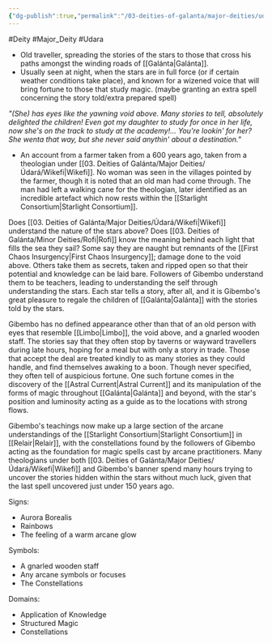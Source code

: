 ```yaml
---
{"dg-publish":true,"permalink":"/03-deities-of-galanta/major-deities/udara/gibembo/","created":"2025-02-09T22:47:11.871+00:00","updated":"2025-02-09T23:30:32.075+00:00"}
---
```


#Deity #Major_Deity #Udara 

- Old traveller, spreading the stories of the stars to those that cross his paths amongst the winding roads of [[Galánta\|Galánta]].
- Usually seen at night, when the stars are in full force (or if certain weather conditions take place), and known for a wizened voice that will bring fortune to those that study magic. (maybe granting an extra spell concerning the story told/extra prepared spell)

*"(She) has eyes like the yawning void above. Many stories to tell, absolutely delighted the children! Even got my daughter to study for once in her life, now she's on the track to study at the academy!... You're lookin' for her? She wenta that way, but she never said anythin' about a destination."*
- An account from a farmer taken from a 600 years ago, taken from a theologian under [[03. Deities of Galánta/Major Deities/Údará/Wikefi\|Wikefi]]. No woman was seen in the villages pointed by the farmer, though it is noted that an old man had come through. The man had left a walking cane for the theologian, later identified as an incredible artefact which now rests within the [[Starlight Consortium\|Starlight Consortium]].

Does [[03. Deities of Galánta/Major Deities/Údará/Wikefi\|Wikefi]] understand the nature of the stars above? Does [[03. Deities of Galánta/Minor Deities/Rofi\|Rofi]] know the meaning behind each light that fills the sea they sail? Some say they are naught but remnants of the [[First Chaos Insurgency\|First Chaos Insurgency]]; damage done to the void above. Others take them as secrets, taken and ripped open so that their potential and knowledge can be laid bare. Followers of Gibembo understand them to be teachers, leading to understanding the self through understanding the stars. Each star tells a story, after all, and it is Gibembo's great pleasure to regale the children of [[Galánta\|Galánta]] with the stories told by the stars.

Gibembo has no defined appearance other than that of an old person with eyes that resemble [[Limbo\|Limbo]], the void above, and a gnarled wooden staff. The stories say that they often stop by taverns or wayward travellers during late hours, hoping for a meal but with only a story in trade. Those that accept the deal are treated kindly to as many stories as they could handle, and find themselves awaking to a boon. Though never specified, they often tell of auspicious fortune. One such fortune comes in the discovery of the [[Astral Current\|Astral Current]] and its manipulation of the forms of magic throughout [[Galánta\|Galánta]] and beyond, with the star's position and luminosity acting as a guide as to the locations with strong flows.

Gibembo's teachings now make up a large section of the arcane understandings of the [[Starlight Consortium\|Starlight Consortium]] in [[Relair\|Relair]], with the constellations found by the followers of Gibembo acting as the foundation for magic spells cast by arcane practitioners. Many theologians under both [[03. Deities of Galánta/Major Deities/Údará/Wikefi\|Wikefi]] and Gibembo's banner spend many hours trying to uncover the stories hidden within the stars without much luck, given that the last spell uncovered just under 150 years ago.

Signs:
- Aurora Borealis
- Rainbows
- The feeling of a warm arcane glow

Symbols:
- A gnarled wooden staff
- Any arcane symbols or focuses
- The Constellations

Domains:
- Application of Knowledge
- Structured Magic
- Constellations


